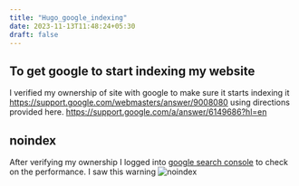 ```yaml
---
title: "Hugo_google_indexing"
date: 2023-11-13T11:48:24+05:30
draft: false
---
```



## To get google to start indexing my website


I verified my ownership of site with google to make sure it starts indexing it  https://support.google.com/webmasters/answer/9008080
using directions provided here.
https://support.google.com/a/answer/6149686?hl=en


## noindex
After verifying my ownership I logged into [google search console](https://search.google.com/search-console) to check on the performance. I saw this warning 
![noindex](/images/google-noindex.png)

